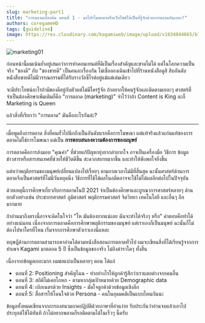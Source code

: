 ```yaml
---
slug: marketing-part1
title: "การตลาดเบื้องต้น ตอนที่ 1 - มาโปรโมทเพจหรือเว็บไซต์ให้เป็นที่รู้จักด้วยการตลาดกันเถอะ!"
authors: coregameHD
tags: [guideline]
image: https://res.cloudinary.com/kagamiweb/image/upload/v1634844665/blog/marketing01.jpg
---
```


![marketing01](https://res.cloudinary.com/kagamiweb/image/upload/v1634844665/blog/marketing01.jpg)

ก่อนหน้านี้ผมเน้นย้ำอยู่เสมอว่าการทำคอนเทนต์ที่ดีเป็นเรื่องสำคัญและขาดไม่ได้ แต่ในโลกความเป็นจริง "ของดี" กับ "ของขายดี" เป็นคนละเรื่องกัน ไม่เชื่อลองเดินเข้าไปที่ร้านหนังสือดูสิ สิบอันดับหนังสือขายดีไม่มีวรรณกรรมที่ได้รับรางวัลซีไรต์อยู่แม้แต่เล่มเดียว

จะมีประโยชน์อะไรถ้ามีของดีอยู่กับตัวแต่ไม่มีใครรู้จัก ถ้าอยากให้คนรู้จักและติดตามเยอะๆ ศาสตร์ที่จำเป็นต้องศึกษาเพิ่มเติมก็คือ "การตลาด (marketing)" จำไว้ว่าถ้า Content is King ละก็ Marketing is Queen

แล้วสิ่งที่เรียกว่า "การตลาด" มันคืออะไรกันล่ะ?

<!-- truncate -->

---

เมื่อพูดถึงการตลาด สิ่งที่คนทั่วไปนึกถึงเป็นอันดับแรกคือการโฆษณา แต่แท้จริงแล้วแก่นแท้ของการตลาดไม่ใช่การโฆษณา แต่เป็น **การตอบสนองความต้องการของมนุษย์**

การตลาดคือการส่งมอบ "คุณค่า" ที่ช่วยแก้ปัญหายุ่งยากลำบากใจ อาจเป็นเครื่องมือ วิธีการ ข้อมูลข่าวสารหรือสารสนเทศที่ช่วยให้ชีวิตดีขึ้น สะดวกสบายมากขึ้น และทำให้พึงพอใจยิ่งขึ้น

แต่ทว่าพฤติกรรมของมนุษย์เปลี่ยนแปลงไปเรื่อยๆ ตามกาลเวลาไม่มีที่สิ้นสุด ฉะนั้นศาสตร์ด้านการตลาดจึงเป็นศาสตร์ที่ไม่มีวันหยุดนิ่ง วิธีการที่ใช้ได้ผลในอดีตอาจจะใช้ไม่ได้ผลอีกต่อไปในปัจจุบัน

ด้วยเหตุนี้การศึกษาเกี่ยวกับการตลาดในปี 2021 จำเป็นต้องศึกษาและบูรณาการศาสตร์หลายๆ ด้าน ยกตัวอย่างเช่น ประชากรศาสตร์ ภูมิศาสตร์ พฤติกรรมศาสตร์ จิตวิทยา เทคโนโลยี และอื่นๆ อีกมากมาย

ถ้าอ่านมาถึงตรงนี้อาจจะคิดในใจว่า "โห มันต้องยากแน่เลย ฉันจะทำได้จริงๆ หรือ" คำตอบคือทำได้อย่างแน่นอน เนื่องจากการตลาดคือการศึกษาพฤติกรรมของมนุษย์ แต่เราเองก็เป็นมนุษย์ ฉะนั้นก็ไม่ต้องไปหาใครที่ไหน เริ่มจากการศึกษาตัวเราเองนี่แหละ

ทฤษฎีด้านการตลาดสามารถหาอ่านได้ตามหนังสือสอนการตลาดทั่วไป ผมจะเขียนสิ่งที่ได้เรียนรู้จากการทำเพจ Kagami มาตลอด 5 ปี ซึ่งเป็นข้อมูลของจริง ไม่อิงตำราใดๆ ทั้งสิ้น

เนื่องจากข้อมูลเยอะมาก ผมขอแบ่งเป็นหลายๆ ตอน ได้แก่

* ตอนที่ 2: Positioning สำคัญไฉน - ทำอย่างไรให้ลูกค้ารู้สึกว่าเราแตกต่างจากคนอื่น
* ตอนที่ 3: สถิติไม่เคยโกหก - ตามหากลุ่มเป้าหมายด้วย Demographic data
* ตอนที่ 4: เบิกเนตรด้วย Insights - มัดใจลูกค้าด้วยข้อมูลเชิงลึก
* ตอนที่ 5: สื่อสารให้โดนใจด้วย Persona - คนในอุดมคติเป็นแบบไหนกันนะ

ข้อมูลทั้งหมดเขียนจากการลงสนามภาคปฏิบัติด้วยภาษาที่อ่านง่าย รับประกันว่าอ่านจบแล้วเอาไปประยุกต์ใช้ได้ทันที ถ้าไม่อยากพลาดก็รอติดตามได้ในเร็วๆ นี้ครับ